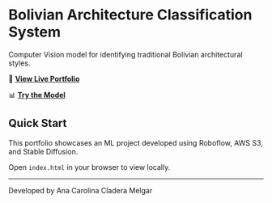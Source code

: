 # Bolivian Architecture Classification System

Computer Vision model for identifying traditional Bolivian architectural styles.

🚀 **[View Live Portfolio](https://accladeram.github.io/bolivian-architecture-classifier/)**

📊 **[Try the Model](https://universe.roboflow.com/cloudcompute-sh6kq/architecture-classification-system-mdwfq)**

## Quick Start
This portfolio showcases an ML project developed using Roboflow, AWS S3, and Stable Diffusion.

Open `index.html` in your browser to view locally.

---
Developed by Ana Carolina Cladera Melgar